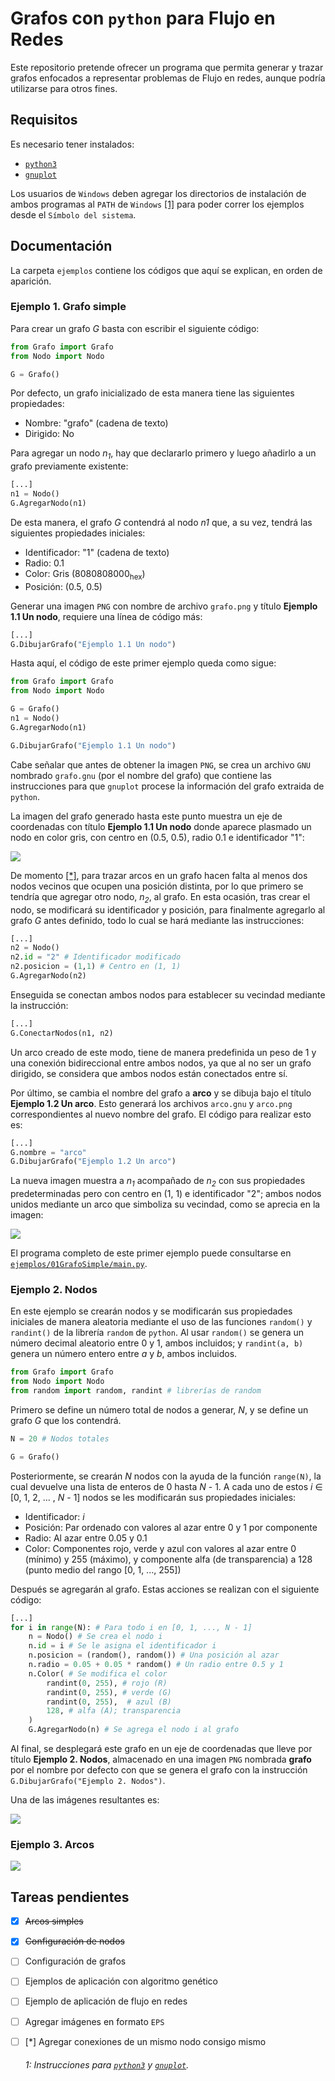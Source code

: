 # Grafos con `python` para Flujo en Redes

Este repositorio pretende ofrecer un programa que permita generar y trazar grafos enfocados a representar problemas de Flujo en redes, aunque podría utilizarse para otros fines.

## Requisitos

Es necesario tener instalados:
* [`python3`][08100e87]
* [`gnuplot`][a873f787]

Los usuarios de `Windows` deben agregar los directorios de instalación de ambos programas al `PATH` de `Windows` [[1]](#1) para poder correr los ejemplos desde el `Símbolo del sistema`.

## Documentación

La carpeta `ejemplos` contiene los códigos que aquí se explican, en orden de aparición.

### Ejemplo 1. Grafo simple

Para crear un grafo *G* basta con escribir el siguiente código:

``` python
from Grafo import Grafo
from Nodo import Nodo

G = Grafo()
```

Por defecto, un grafo inicializado de esta manera tiene las siguientes propiedades:
* Nombre: "grafo" (cadena de texto)
* Dirigido: No

Para agregar un nodo *n<sub>1</sub>*, hay que declararlo primero y luego añadirlo a un grafo previamente existente:

```python
[...]
n1 = Nodo()
G.AgregarNodo(n1)
```

De esta manera, el grafo *G* contendrá al nodo *n1* que, a su vez, tendrá las siguientes propiedades iniciales:
* Identificador: "1" (cadena de texto)
* Radio: 0.1
* Color: Gris (8080808000<sub>hex</sub>)
* Posición: (0.5, 0.5)

Generar una imagen `PNG` con nombre de archivo `grafo.png` y título **Ejemplo 1.1 Un nodo**, requiere una línea de código más:

```python
[...]
G.DibujarGrafo("Ejemplo 1.1 Un nodo")
```

Hasta aquí, el código de este primer ejemplo queda como sigue:

```python
from Grafo import Grafo
from Nodo import Nodo

G = Grafo()
n1 = Nodo()
G.AgregarNodo(n1)

G.DibujarGrafo("Ejemplo 1.1 Un nodo")
```

Cabe señalar que antes de obtener la imagen `PNG`, se crea un archivo `GNU` nombrado `grafo.gnu` (por el nombre del grafo) que contiene las instrucciones para que `gnuplot` procese la información del grafo extraida de `python`.

La imagen del grafo generado hasta este punto muestra un eje de coordenadas con título **Ejemplo 1.1 Un nodo** donde aparece plasmado un nodo en color gris, con centro en (0.5, 0.5), radio 0.1 e identificador "1":

![](https://raw.githubusercontent.com/jbenavidesv87/FlujoRedes/master/ejemplos/01GrafoSimple/grafo.png)

De momento [[\*]](*), para trazar arcos en un grafo hacen falta al menos dos nodos vecinos que ocupen una posición distinta, por lo que primero se tendría que agregar otro nodo, *n<sub>2</sub>*, al grafo. En esta ocasión, tras crear el nodo, se modificará su identificador y posición, para finalmente agregarlo al grafo *G* antes definido, todo lo cual se hará mediante las instrucciones:

```python
[...]
n2 = Nodo()
n2.id = "2" # Identificador modificado
n2.posicion = (1,1) # Centro en (1, 1)
G.AgregarNodo(n2)
```

Enseguida se conectan ambos nodos para establecer su vecindad mediante la instrucción:

```python
[...]
G.ConectarNodos(n1, n2)
```

Un arco creado de este modo, tiene de manera predefinida un peso de 1 y una conexión bidireccional entre ambos nodos, ya que al no ser un grafo dirigido, se considera que ambos nodos están conectados entre sí.

Por último, se cambia el nombre del grafo a **arco** y se dibuja bajo el título **Ejemplo 1.2 Un arco**. Esto generará los archivos `arco.gnu` y `arco.png` correspondientes al nuevo nombre del grafo. El código para realizar esto es:

```python
[...]
G.nombre = "arco"
G.DibujarGrafo("Ejemplo 1.2 Un arco")
```

La nueva imagen muestra a *n<sub>1</sub>* acompañado de *n<sub>2</sub>* con sus propiedades predeterminadas pero con centro en (1, 1) e identificador "2"; ambos nodos unidos mediante un arco que simboliza su vecindad, como se aprecia en la imagen:

![](https://raw.githubusercontent.com/jbenavidesv87/FlujoRedes/master/ejemplos/01GrafoSimple/arco.png)

El programa completo de este primer ejemplo puede consultarse en [`ejemplos/01GrafoSimple/main.py`](ejemplos/01GrafoSimple/main.py).


### Ejemplo 2. Nodos

En este ejemplo se crearán nodos y se modificarán sus propiedades iniciales de manera aleatoria mediante el uso de las funciones `random()` y `randint()` de la librería `random` de `python`. Al usar `random()` se genera un número decimal aleatorio entre 0 y 1, ambos incluidos; y `randint(a, b)` genera un número entero entre *a* y *b*, ambos incluidos.

```python
from Grafo import Grafo
from Nodo import Nodo
from random import random, randint # librerías de random
```

Primero se define un número total de nodos a generar, *N*, y se define un grafo *G* que los contendrá.

```python
N = 20 # Nodos totales

G = Grafo()
```

Posteriormente, se crearán *N* nodos con la ayuda de la función `range(N)`, la cual devuelve una lista de enteros de 0 hasta *N* - 1. A cada uno de estos *i* ∈ [0, 1, 2, ... , *N* - 1] nodos se les modificarán sus propiedades iniciales:
* Identificador: *i*
* Posición: Par ordenado con valores al azar entre 0 y 1 por componente
* Radio: Al azar entre 0.05 y 0.1
* Color: Componentes rojo, verde y azul con valores al azar entre 0 (mínimo) y 255 (máximo), y componente alfa (de transparencia) a 128 (punto medio del rango [0, 1, ..., 255])

Después se agregarán al grafo. Estas acciones se realizan con el siguiente código:

```python
[...]
for i in range(N): # Para todo i en [0, 1, ..., N - 1]
    n = Nodo() # Se crea el nodo i
    n.id = i # Se le asigna el identificador i
    n.posicion = (random(), random()) # Una posición al azar
    n.radio = 0.05 + 0.05 * random() # Un radio entre 0.5 y 1
    n.Color( # Se modifica el color
        randint(0, 255), # rojo (R)
        randint(0, 255), # verde (G)
        randint(0, 255),  # azul (B)
        128, # alfa (A); transparencia
    )
    G.AgregarNodo(n) # Se agrega el nodo i al grafo
```

Al final, se desplegará este grafo en un eje de coordenadas que lleve por título **Ejemplo 2. Nodos**, almacenado en una imagen `PNG` nombrada **grafo** por el nombre por defecto con que se genera el grafo con la instrucción `G.DibujarGrafo("Ejemplo 2. Nodos")`.

Una de las imágenes resultantes es:

![](https://raw.githubusercontent.com/jbenavidesv87/FlujoRedes/master/ejemplos/02Nodos/grafo.png)


### Ejemplo 3. Arcos

![](https://raw.githubusercontent.com/jbenavidesv87/FlujoRedes/master/ejemplos/03Arcos/grafo.png)

## Tareas pendientes
- [x] ~~Arcos simples~~
- [x] ~~Configuración de nodos~~
- [ ] Configuración de grafos
- [ ] Ejemplos de aplicación con algoritmo genético
- [ ] Ejemplo de aplicación de flujo en redes
- [ ] Agregar imágenes en formato `EPS`
- [ ] [\*] Agregar conexiones de un mismo nodo consigo mismo

  ###### 1: Instrucciones para [`python3`][862993bb] y [`gnuplot`][2294b1ea].

  [862993bb]: https://stackoverflow.com/questions/3701646/how-to-add-to-the-pythonpath-in-windows-7 "Proceso de agregado de carpetas al `PATH` de Windows."
  [08100e87]: https://www.python.org/downloads/ "Descargas de `python3`."
  [a873f787]: https://sourceforge.net/projects/gnuplot/files/gnuplot/ "Descarga de `gnuplot`."
  [2294b1ea]: https://superuser.com/questions/1042480/execute-gnuplot-from-cmd "Instrucciones para agregar carpetas de `gnuplot` al `PATH` de Windows."
